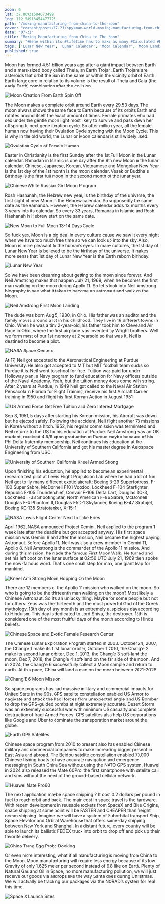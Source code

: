 ```yaml
---
zoom: 6
lat: 37.86931604673499
lng: 112.58916454477725
path: "/moving-manufacturing-from-china-to-the-moon"
cover: "content/posts/07-21/spykman-world-moving-manufacturing-from-china-to-the-moon.png"
date: "07-21"
title: "Moving Manufacturing from China to The Moon"
summary: "#Gene within its #lifetime has to make as many #Calculated #RiskyExperiments as possible at #LittleCost as possible to #Discover better #Optimal ways to do things that gives the gene a #SlightAdvantage in the harsh #GeneCompetition of nature."
tags: ['Lunar New Year', 'Lunar Calendar', 'Moon Calendar', 'Moon Landing', 'Lunar Landing','China','Space Freight Shipping','Theia','Earth Trojan','Spykman World','Nicholas Spykman']    
published: true
---
```

Moon has formed 4.51 billion years ago after a giant impact between Earth and a mars-sized body called Theia, an Earth Trojan. Earth Trojans are asteroids that orbit the Sun in the same or within the vicinity orbit of Earth. Earth large core in relation to its volume is the result of Theia and Gaia (the early Earth) combination after the collision. 

![Moon Creation From Earth Spin Off](https://storage.googleapis.com/spykman-world/Moon%20Creation%20From%20Earth%20Split%20Up.png)

The Moon makes a complete orbit around Earth every 29.53 days. The moon always shows the same face to Earth because of its orbits Earth and rotates around itself the exact amount of times. Female primates who had sex under the gentle moon light most likely to survive and pass down her offspring to next gene iteration cycle. So after million year, all the female human now having their Ovulation Cycle syncing with the Moon Cycle. This is why in the old world, the Lunar or Moon calendar is still widely used. 

![Ovulation Cycle of Female Human](https://storage.googleapis.com/spykman-world/Ovulation%20Cycle.png)

Easter in Christianity is the first Sunday after the 1st Full Moon in the Lunar calendar. Ramadan in Islamic is one day after the 9th new Moon in the lunar calendar. Chinese, Japanese, Korean, Vietnamese and Mongolian New Year is the 1st day of the 1st month is the moon calendar. Vesak or Buddha's Birthday is the first full moon in the second month of the lunar year. 

![Chinese White Russian Girl Moon Program](https://storage.googleapis.com/spykman-world/Hang_Nga_Moon_PROGRAM.png)

Rosh Hashanah, the Hebrew new year, is the birthday of the universe, the first sight of new Moon in the Hebrew calendar. So supposedly the same date as the Ramanda. However, the Hebrew calendar adds 13 months every 3 years into its calendar. So every 33 years, Romanda in Islamic and Rosh Hashanah in Hebrew start on the same date. 

![New Moon to Full Moon 13-14 Days Cycle](https://storage.googleapis.com/spykman-world/Moon%20Cycle.png)

So fuck yes, Moon is a big deal in every culture cause we saw it every night when we have too much free time so we can look up into the sky. Also, Moon is more pleasant to the human’s eyes. In many cultures, the 1st day of Lunar New Year is believed to be the birthday of the universe. It makes more sense that 1st day of Lunar New Year is the Earth reborn birthday.

![Lunar New Year](https://storage.googleapis.com/spykman-world/lunar%20new%20year.png)

So we have been dreaming about getting to the moon since forever. And Neil Amstrong makes that happen July 21, 1969, when he becomes the first man walking on the moon during Apollo 11. So let's look into Neil Amstrong biography to see what it takes to become an astronaut and walk on the Moon. 

![Neil Amstrong First Moon Landing](https://storage.googleapis.com/spykman-world/us-first-man-moon-landing.png)

The dude was born Aug 5, 1930, in Ohio. His father was an auditor and the family moves around a lot in his childhood.  They live in 16 different towns in Ohio. When he was a tiny 2-year-old, his father took him to Cleveland Air Race in Ohio, where the first airplane was invented by Wright brothers. Well we form most of our 1st memory at 2 yearsold so that was it, Neil is destined to become a pilot. 

![NASA Space Centers](https://storage.googleapis.com/spykman-world/NASA%20Space%20Centers.png)

At 17, Neil got accepted to the  Aeronautical Engineering at Purdue University. He also got accepted to MIT but MIT football team sucks so Purdue it is. Neil went to school for free. Tuition was paid for under Holloway plan, a Navy program to fund education for Navy officers outside of the Naval Academy. Yeah, but the tuition money does come with string. After 2 years at Purdue, in 1949 Neil got called to the Naval Air Station Pensacola in Florida for Flight Training, receive his first Aircraft Carrier training in 1950 and flight his first Korean Action in August 1951

![US Armed Force Get Free Tuition and Zero Interest Mortgage](https://storage.googleapis.com/spykman-world/Armed%20Force%20Subsidy.png)

Sep 3, 1951, 5 days after starting his Korean mission, his Aircraft was down but he ejected safely. Following the accident, Neil flight another 78 missions in Korea without a hitch. 1952, his regular commission was terminated and Neil returns to the US for his education at Purdue. Neil Amstrong was an OK student, received 4.8/8 upon graduation at Pursue maybe because of his Phi Delta fraternity membership. Neil continues his education at the University of Southern California and got his master degree in Aerospace Engineering from USC. 

![University of Southern California Kneel Armed Strong](https://storage.googleapis.com/spykman-world/Kneel%20Arm%20Strong.png)

Upon finishing his education, he applied to become an experimental research test pilot at Lewis Flight Propulsion Lab where he had a lot of fun. Neil got to fly many different exotic aircraft: Boeing B-29 Superfortress, F-100 Super Sabre, McDonnell F101 Voodoo, Lockheed F-104 Starfighter, Republic F-105 Thunderchief, Convair F-106 Delta Dart, Douglas DC-3, Lockheed T-33 Shooting Star, North American F-86 Sabre, McDonnell Douglas F-4 Phantom II, Douglas F5D-1 Skylancer, Boeing B-47 Stratojet, Boeing KC-135 Stratotanker, X-15-1

![NASA Lewis Flight Center Next to Lake Eries](https://storage.googleapis.com/spykman-world/NASA%20Lewis%20Flight%20Center%20Next%20to%20Lake%20Erie.png)

April 1962, NASA announced Project Gemini, Neil applied to the program 1 week late after the deadline but got accepted anyway. His first space mission was Gemini 8 and after the mission, Neil became the highest paying Astronaut. Before Apollo 11, Neil was also a crew member in Gemini 11, Apollo 8. Neil Amstrong is the commander of the Apollo 11 mission. And during this mission, he made the famous First Moon Walk: He turned and set his left boot on the lunar surface at 02:56 UTC July 21, 1969 then spoke the now-famous word. That's one small step for man, one giant leap for mankind.

![Kneel Arm Strong Moon Hopping On the Moon](https://storage.googleapis.com/spykman-world/neil-amstrong-moon-walk.gif)

There are  12 members of the Apollo 11 mission who walked on the moon. So who is going to be the thirteenth man walking on the moon? Most likely a Chinese Astronaut. So it’s an unlucky thing. Maybe for some people but not for others. Zeus was the thirteenth and the most powerful God of the Greek mythology. 13th day of any month is an extremely auspicious day according to Hinduism. This day is dedicated to Lord Shiva, the destroyer. 13th is considered one of the most fruitful days of the month according to Hindu beliefs.

![Chinese Space and Exotic Female Research Center](https://storage.googleapis.com/spykman-world/Chinese%20Space%20Research%20Centers.png)

The Chinese Lunar Exploration Program started in 2003. October 24, 2007, the Chang’e 1 make its first lunar orbiter, October 1 2010, the Chang’e 2 make its second lunar orbiter, Dec 1, 2013, the Chang’e 3 soft-land the moon, Dec 7, 2018, the Chang’e 4 soft-land on the far side of the moon. And in 2024, the Chang'e 6 successfully collect a Moon sample and return to earth. At this pace, China will land a man on the moon between 2021-2028. 

![Chang'E 6 Moon Mission](https://storage.googleapis.com/spykman-world/ChangE%20Moon%20Mission.png)

So space programs has had massive military and commercial impacts for United State in the 90s. GPS satelite constellation enabled US Armor to nagivate and attack the Iraqi forces from unexpected angle and US Bomber to drop the GPS-guided bombs at night extremely accurate. Desert Storm was an extremely successful war with minimum US casualty and complete destruction of Iraqi Armed Forces. GPS satelites also help US corporations like Google and Uber to dominate the transporation market around the globe.

![Earth GPS Satelites](https://storage.googleapis.com/spykman-world/earth-gps-satelites.gif)

Chinese space program from 2010 to present also has enabled Chinese military and commercial companies to make increasing bigger present in East Asia and abroad. The Beidou satelite constellation enabled 70,000 Chinese fishing boats to have accurate navigation and emergency messaging in South China Sea without using the NATO GPS system. Huawei in 2024 also released the Mate 60Pro, the first smartphone with satelite call and sms without the need of the ground-based cellular network. 

![Huawei Mate Pro60](https://storage.googleapis.com/spykman-world/Huawei%20Mate%20Pro%2060.png)

The next application maybe space shipping ? It cost 0.2 dollars per pound in fuel to reach orbit and back. The main cost in space travel is the hardware. With recent development in reusable rockets from SpaceX and Blue Origins, space shipping at some point will be FASTER and CHEAPER than freight ocean shipping. Imagine, we will have a system of Suborbital transport Ship, Space Elevator and Orbital Warehouse that offers same-day shipping between New York and Shanghai. In a distant future, every country will be able to launch its ballistic FEDEX truck into orbit to drop off and pick up their favorite delivery.

![China Trang Egg Probe Docking](https://storage.googleapis.com/spykman-world/China-TrangEgg6-Probe-Docking-In-Orbit.gif)

Or even more interesting, what if all manufacturing is moving from China to the Moon. Moon manufacturing will require less energy because of its low Gravity of only 1.625 meter per second instead of 9.8 like on Earth. Plenty of Natural Gas and Oil in Space, no more manufacturing pollution, we will just receive our goods via airdrops like the way Santa does during Christmas. We will actually be tracking our packages via the NORAD’s system for real this time. 

![Space X Launch Sites](https://storage.googleapis.com/spykman-world/Space%20X%20Launching%20Sites.png)
